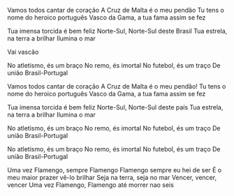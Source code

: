 Vamos todos cantar de coração
A Cruz de Malta é o meu pendão
Tu tens o nome do heroico português
Vasco da Gama, a tua fama assim se fez

Tua imensa torcida é bem feliz
Norte-Sul, Norte-Sul deste Brasil
Tua estrela, na terra a brilhar
Ilumina o mar

Vai vascão

No atletismo, és um braço
No remo, és imortal
No futebol, és um traço
De união Brasil-Portugal

Vamos todos cantar de coração
A Cruz de Malta é o meu pendão!
Tu tens o nome do heroico português
Vasco da Gama, a tua fama assim se fez

Tua imensa torcida é bem feliz
Norte-Sul, Norte-Sul deste país
Tua estrela, na terra a brilhar
Ilumina o mar

No atletismo, és um braço
No remo, és imortal
No futebol, és um traço
De união Brasil-Portugal

No atletismo, és um braço
No remo, és imortal
No futebol, és um traço
De união Brasil-Portugal

Uma vez Flamengo, sempre Flamengo
Flamengo sempre eu hei de ser
É o meu maior prazer vê-lo brilhar
Seja na terra, seja no mar
Vencer, vencer, vencer
Uma vez Flamengo, Flamengo até morrer
nao seis
